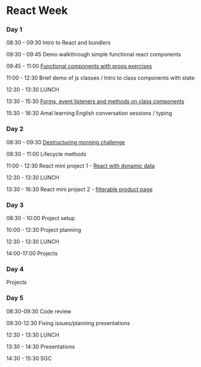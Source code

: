# React Week

### Day 1

08:30 - 09:30 Intro to React and bundlers

09:30 - 09:45 Demo walkthrough simple functional react components

09:45 - 11:00 [Functional components with props exercises](https://github.com/rithmschool/react_exercises/tree/master/01-introduction-to-react/jsx-and-babel)

11:00 - 12:30 Brief demo of js classes / Intro to class components with state

12:30 - 13:30 LUNCH

13:30 - 15:30 [Forms, event listeners and methods on class components](https://github.com/oliverjam/learn-react/tree/master/05-transform-the-form)

15:30 - 16:30 Amal learning English conversation sessions / typing

### Day 2

08:30 - 09:30 [Destructuring morning challenge](https://github.com/oliverjam/learn-destructuring)

09:30 - 11:00 Lifecycle methods

11:00 - 12:30 React mini project 1 - [React with dynamic data](https://github.com/oliverjam/react-dynamic-data-workshop)

12:30 - 13:30 LUNCH

13:30 - 16:30 React mini project 2 - [filterable product page](https://github.com/oliverjam/react-food-workshop)

### Day 3

08:30 - 10:00 Project setup

10:00 - 12:30 Project planning

12:30 - 13:30 LUNCH

14:00-17:00 Projects

### Day 4

Projects

### Day 5

08:30-09:30 Code review

09:30-12:30 Fixing issues/planning presentations

12:30 - 13:30 LUNCH

13:30 - 14:30 Presentations

14:30 - 15:30 SGC
